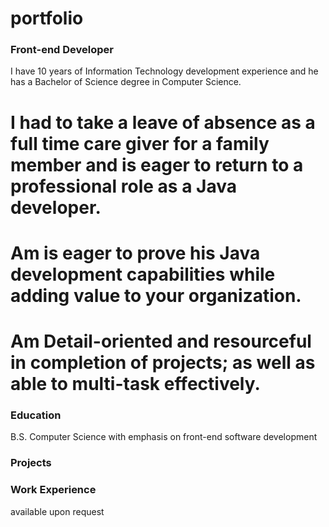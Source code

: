 # portfolio

### Front-end Developer
I have 10 years of Information Technology development experience and he has a Bachelor of Science degree in Computer Science.
# I had to take a leave of absence as a full time care giver for a family member and is eager to return to a professional role as a Java developer.
# Am is eager to prove his Java development capabilities while adding value to your organization.
# Am Detail-oriented and resourceful in completion of projects; as well as able to multi-task effectively.

### Education
B.S. Computer Science with emphasis on front-end software development

### Projects

### Work Experience
available upon request
